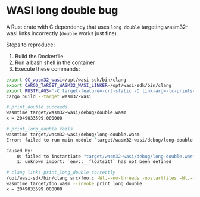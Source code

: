 # WASI long double bug

A Rust crate with C dependency that uses `long double`
targeting wasm32-wasi links incorrectly
(`double` works just fine).

Steps to reproduce:

1. Build the Dockerfile
1. Run a bash shell in the container
1. Execute these commands:

```sh
export CC_wasm32_wasi=/opt/wasi-sdk/bin/clang
export CARGO_TARGET_WASM32_WASI_LINKER=/opt/wasi-sdk/bin/clang
export RUSTFLAGS='-C target-feature=-crt-static -C link-arg=-lc-printscan-long-double'
cargo build --target wasm32-wasi

# print_double succeeds
wasmtime target/wasm32-wasi/debug/double.wasm
x = 2049033599.000000

# print_long_double fails
wasmtime target/wasm32-wasi/debug/long-double.wasm
Error: failed to run main module `target/wasm32-wasi/debug/long-double.wasm`

Caused by:
    0: failed to instantiate "target/wasm32-wasi/debug/long-double.wasm"
    1: unknown import: `env::__floatsitf` has not been defined

# clang links print_long_double correctly
/opt/wasi-sdk/bin/clang src/foo.c -Wl,--no-threads -nostartfiles -Wl,--no-entry -Wl,--export-all -lc-printscan-long-double -o target/foo.wasm
wasmtime target/foo.wasm --invoke print_long_double
x = 2049033599.000000
```
